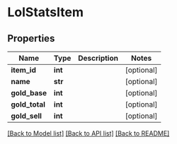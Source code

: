 # LolStatsItem

## Properties
Name | Type | Description | Notes
------------ | ------------- | ------------- | -------------
**item_id** | **int** |  | [optional] 
**name** | **str** |  | [optional] 
**gold_base** | **int** |  | [optional] 
**gold_total** | **int** |  | [optional] 
**gold_sell** | **int** |  | [optional] 

[[Back to Model list]](../README.md#documentation-for-models) [[Back to API list]](../README.md#documentation-for-api-endpoints) [[Back to README]](../README.md)

